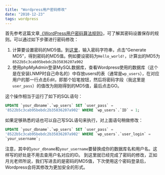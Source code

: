 ```yaml
---
title: "Wordpress用户密码修改"
date: "2010-12-23"
tags: wordpress
---
```


首先参考这篇文章[《WordPress用户密码算法规则》](http://www.williamlong.info/archives/1978.html)，可了解其密码设置保存的规则。可以通过如下步骤进行密码修改：

1. 计算要设置密码的MD5值。到[这里](http://www.joeswebtools.com/security/md5-hash-generator/)，输入密码字符串，点击“Generate
MD5”，得到密码的MD5值。例如要设密码为`Hello_world!`，计算出的MD5为`8522b5c3cab95bebdc2b35836207a902`
2. 使用phpMyAdmin登录MySQL数据库，查看Wordpress使用的数据库（这个是在安装LNMP时自己命名的）中存放users的表（通常是`wp_users`），在对应用户的那一行点击Edit，即那个铅笔按钮，然后将密码字段（我这里是`user_pass`）的值改为刚刚得到的MD5值，最后点击GO。

这个操作相当于运行了如下的SQL语句：

```sql
UPDATE `your_dbname`.`wp_users` SET `user_pass` =
'8522b5c3cab95bebdc2b35836207a902' WHERE `wp_users`.`ID` = 1;
```

如果足够熟悉的话也可以自己写SQL语句来执行，对上面语句稍做修改：

```sql
UPDATE `your_dbname`.`wp_users` SET `user_pass` =
'8522b5c3cab95bebdc2b35836207a902' WHERE `wp_users`.`user_login` =
`your_username`;
```

注意，其中的`your_dbname`和`your_username`要替换成你的数据库名和用户名。这样写的好处是不用去查用户名对应的ID。 到这里就已经完成了密码的修改，正如月光老师所说，我们写进去的是密码的MD5值，下次使用这个密码登录后，Wordpress会将其修改为更加安全的形式。

